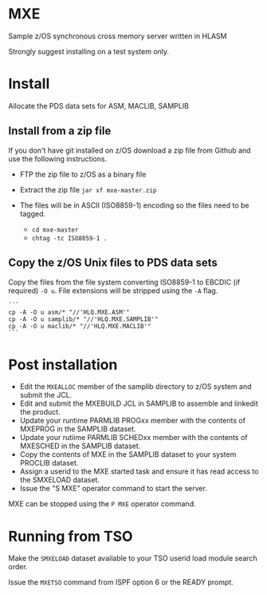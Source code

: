 # MXE

Sample z/OS synchronous cross memory server written in HLASM

Strongly suggest installing on a test system only.

# Install

Allocate the PDS data sets for ASM, MACLIB, SAMPLIB

## Install from a zip file

If you don't have git installed on z/OS download a zip file from Github and use the following instructions. 

* FTP the zip file to z/OS as a binary file
* Extract the zip file `jar xf mxe-master.zip`
* The files will be in ASCII (ISO8859-1) encoding so the files need to be tagged.
    
    * `cd mxe-master`
    * `chtag -tc ISO8859-1 .`
    
## Copy the z/OS Unix files to PDS data sets
    
Copy the files from the file system converting ISO8859-1 to EBCDIC (if required) `-O u`. 
File extensions will be stripped using the `-A` flag.

    ```
    cp -A -O u asm/* "//'HLQ.MXE.ASM'"
    cp -A -O u samplib/* "//'HLQ.MXE.SAMPLIB'"  
    cp -A -O u maclib/* "//'HLQ.MXE.MACLIB'"  
    ```

# Post installation

* Edit the `MXEALLOC` member of the samplib directory to z/OS system and submit the JCL.
* Edit and submit the MXEBUILD JCL in SAMPLIB to assemble and linkedit the product.
* Update your runtime PARMLIB PROGxx member with the contents of MXEPROG in the SAMPLIB dataset.
* Update your rutiime PARMLIB SCHEDxx member with the contents of MXESCHED in the SAMPLIB dataset.
* Copy the contents of MXE in the SAMPLIB dataset to your system PROCLIB dataset.
* Assign a userid to the MXE started task and ensure it has read access to the SMXELOAD dataset.
* Issue the "S MXE" operator command to start the server.

MXE can be stopped using the `P MXE` operator command.

# Running from TSO  

Make the `SMXELOAD` dataset available to your TSO userid load module search order.

Issue the `MXETSO` command from ISPF option 6 or the READY prompt.
